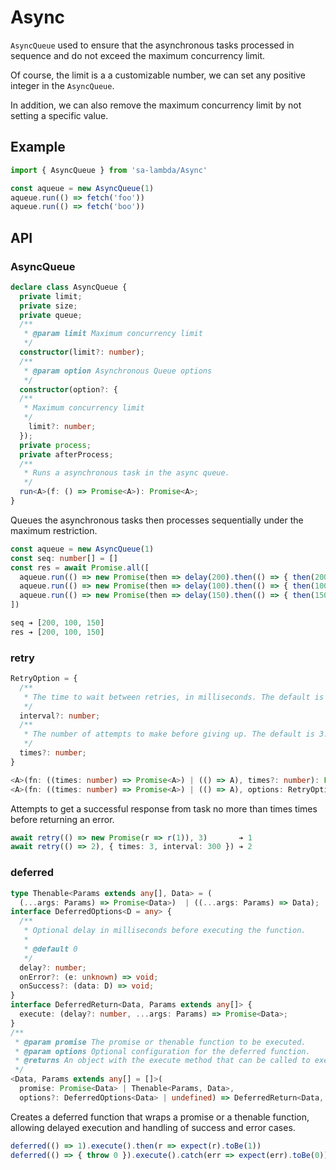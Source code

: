 # Async

`AsyncQueue` used to ensure that the asynchronous tasks processed in sequence and do not exceed the maximum concurrency limit.

Of course, the limit is a a customizable number, we can set any positive integer in the `AsyncQueue`.

In addition, we can also remove the maximum concurrency limit by not setting a specific value.

## Example

```ts
import { AsyncQueue } from 'sa-lambda/Async'

const aqueue = new AsyncQueue(1)
aqueue.run(() => fetch('foo'))
aqueue.run(() => fetch('boo'))
```

## API

### AsyncQueue

```ts
declare class AsyncQueue {
  private limit;
  private size;
  private queue;
  /**
   * @param limit Maximum concurrency limit
   */
  constructor(limit?: number);
  /**
   * @param option Asynchronous Queue options
   */
  constructor(option?: {
  /**
   * Maximum concurrency limit
   */
    limit?: number;
  });
  private process;
  private afterProcess;
  /**
   * Runs a asynchronous task in the async queue.
   */
  run<A>(f: () => Promise<A>): Promise<A>;
}
```

Queues the asynchronous tasks then processes sequentially under the maximum restriction.

```ts
const aqueue = new AsyncQueue(1)
const seq: number[] = []
const res = await Promise.all([
  aqueue.run(() => new Promise(then => delay(200).then(() => { then(200); seq.push(200) }))),
  aqueue.run(() => new Promise(then => delay(100).then(() => { then(100); seq.push(100) }))),
  aqueue.run(() => new Promise(then => delay(150).then(() => { then(150); seq.push(150) })))
])

seq ➔ [200, 100, 150]
res ➔ [200, 100, 150]
```

### retry

```ts
RetryOption = {
  /**
   * The time to wait between retries, in milliseconds. The default is 0.
   */
  interval?: number;
  /**
   * The number of attempts to make before giving up. The default is 3.
   */
  times?: number;
}

<A>(fn: ((times: number) => Promise<A>) | (() => A), times?: number): Promise<A>;
<A>(fn: ((times: number) => Promise<A>) | (() => A), options: RetryOption): Promise<A>;
```

Attempts to get a successful response from task no more than times times before returning an error.

```ts
await retry(() => new Promise(r => r(1)), 3)       ➔ 1
await retry(() => 2), { times: 3, interval: 300 }) ➔ 2
```

### deferred

```ts
type Thenable<Params extends any[], Data> = (
  (...args: Params) => Promise<Data>)  | ((...args: Params) => Data);
interface DeferredOptions<D = any> {
  /**
   * Optional delay in milliseconds before executing the function.
   *
   * @default 0
   */
  delay?: number;
  onError?: (e: unknown) => void;
  onSuccess?: (data: D) => void;
}
interface DeferredReturn<Data, Params extends any[]> {
  execute: (delay?: number, ...args: Params) => Promise<Data>;
}
/**
 * @param promise The promise or thenable function to be executed.
 * @param options Optional configuration for the deferred function.
 * @returns An object with the execute method that can be called to execute the deferred function.
 */
<Data, Params extends any[] = []>(
  promise: Promise<Data> | Thenable<Params, Data>,
  options?: DeferredOptions<Data> | undefined) => DeferredReturn<Data, Params>;
```

Creates a deferred function that wraps a promise or a thenable function, allowing delayed execution and handling of success and error cases.

```ts
deferred(() => 1).execute().then(r => expect(r).toBe(1))
deferred(() => { throw 0 }).execute().catch(err => expect(err).toBe(0))
```